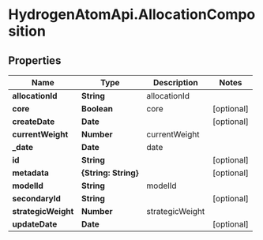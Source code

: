 # HydrogenAtomApi.AllocationComposition

## Properties
Name | Type | Description | Notes
------------ | ------------- | ------------- | -------------
**allocationId** | **String** | allocationId | 
**core** | **Boolean** | core | [optional] 
**createDate** | **Date** |  | [optional] 
**currentWeight** | **Number** | currentWeight | 
**_date** | **Date** | date | 
**id** | **String** |  | [optional] 
**metadata** | **{String: String}** |  | [optional] 
**modelId** | **String** | modelId | 
**secondaryId** | **String** |  | [optional] 
**strategicWeight** | **Number** | strategicWeight | 
**updateDate** | **Date** |  | [optional] 


